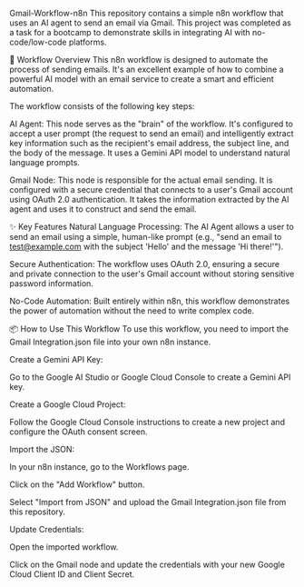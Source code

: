 Gmail-Workflow-n8n
This repository contains a simple n8n workflow that uses an AI agent to send an email via Gmail. This project was completed as a task for a bootcamp to demonstrate skills in integrating AI with no-code/low-code platforms.

🚀 Workflow Overview
This n8n workflow is designed to automate the process of sending emails. It's an excellent example of how to combine a powerful AI model with an email service to create a smart and efficient automation.

The workflow consists of the following key steps:

AI Agent: This node serves as the "brain" of the workflow. It's configured to accept a user prompt (the request to send an email) and intelligently extract key information such as the recipient's email address, the subject line, and the body of the message. It uses a Gemini API model to understand natural language prompts.

Gmail Node: This node is responsible for the actual email sending. It is configured with a secure credential that connects to a user's Gmail account using OAuth 2.0 authentication. It takes the information extracted by the AI agent and uses it to construct and send the email.

✨ Key Features
Natural Language Processing: The AI Agent allows a user to send an email using a simple, human-like prompt (e.g., "send an email to test@example.com with the subject 'Hello' and the message 'Hi there!'").

Secure Authentication: The workflow uses OAuth 2.0, ensuring a secure and private connection to the user's Gmail account without storing sensitive password information.

No-Code Automation: Built entirely within n8n, this workflow demonstrates the power of automation without the need to write complex code.

📦 How to Use This Workflow
To use this workflow, you need to import the Gmail Integration.json file into your own n8n instance.

Create a Gemini API Key:

Go to the Google AI Studio or Google Cloud Console to create a Gemini API key.

Create a Google Cloud Project:

Follow the Google Cloud Console instructions to create a new project and configure the OAuth consent screen.

Import the JSON:

In your n8n instance, go to the Workflows page.

Click on the "Add Workflow" button.

Select "Import from JSON" and upload the Gmail Integration.json file from this repository.

Update Credentials:

Open the imported workflow.

Click on the Gmail node and update the credentials with your new Google Cloud Client ID and Client Secret.

